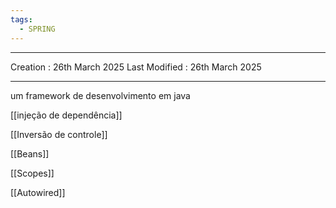 ```yaml
---
tags:
  - SPRING
---
```

---
Creation : 26th March 2025
Last Modified : 26th March 2025
___
um framework de desenvolvimento em java 

[[injeção de dependência]]

[[Inversão de controle]]

[[Beans]]

[[Scopes]]

[[Autowired]]

